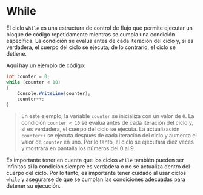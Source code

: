 # While

El ciclo `while` es una estructura de control de flujo que permite ejecutar un bloque de código repetidamente mientras se cumpla una condición específica. La condición se evalúa antes de cada iteración del ciclo y, si es verdadera, el cuerpo del ciclo se ejecuta; de lo contrario, el ciclo se detiene.

Aquí hay un ejemplo de código:

```csharp
int counter = 0;
while (counter < 10)
{
    Console.WriteLine(counter);
    counter++;
}
```

> En este ejemplo, la variable `counter` se inicializa con un valor de `0`. La condición `counter < 10` se evalúa antes de cada iteración del ciclo y, si es verdadera, el cuerpo del ciclo se ejecuta. La actualización `counter++` se ejecuta después de cada iteración del ciclo y aumenta el valor de `counter` en uno. Por lo tanto, el ciclo se ejecutará diez veces y mostrará en pantalla los números del 0 al 9.
> 

Es importante tener en cuenta que los ciclos `while` también pueden ser infinitos si la condición siempre es verdadera o no se actualiza dentro del cuerpo del ciclo. Por lo tanto, es importante tener cuidado al usar ciclos `while` y asegurarse de que se cumplan las condiciones adecuadas para detener su ejecución.